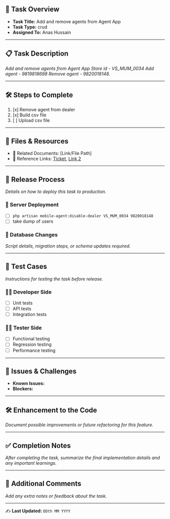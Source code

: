 ## 📌 Task Overview
- **Task Title:** Add and remove agents from Agent App
- **Task Type:** crud
- **Assigned To:** Anas Hussain

---

## 📋 Task Description
_Add and remove agents from Agent App 
Store id - VS_MUM_0034
Add agent - 9819818698
Remove agent - 9820018148._

---

## 🛠 Steps to Complete
1. [x] Remove agent from dealer
2. [x] Build csv file
3. [ ] Upload csv file

---

## 📂 Files & Resources
- 📄 Related Documents: [Link/File Path]  
- 🔗 Reference Links: [Ticket](https://waybeo.atlassian.net/browse/EB-11906), [Link 2](#)  

---

## 🚀 Release Process
_Details on how to deploy this task to production._

### 🔹 Server Deployment
- [ ] `php artisan mobile-agent:disable-dealer VS_MUM_0034 9820018148`
- [ ] take dump of users

### 🔹 Database Changes
_Script details, migration steps, or schema updates required._

---

## 🧪 Test Cases
_Instructions for testing the task before release._

### 👨‍💻 Developer Side
- [ ] Unit tests  
- [ ] API tests  
- [ ] Integration tests  

### 🧑‍🔬 Tester Side
- [ ] Functional testing  
- [ ] Regression testing  
- [ ] Performance testing  

---

## 🐞 Issues & Challenges
- **Known Issues:**  
- **Blockers:**  

---

## 🛠 Enhancement to the Code
_Document possible improvements or future refactoring for this feature._

---

## ✅ Completion Notes
_After completing the task, summarize the final implementation details and any important learnings._

---

## 📢 Additional Comments
_Add any extra notes or feedback about the task._

---

✍️ **Last Updated:** `DDth MM YYYY`
